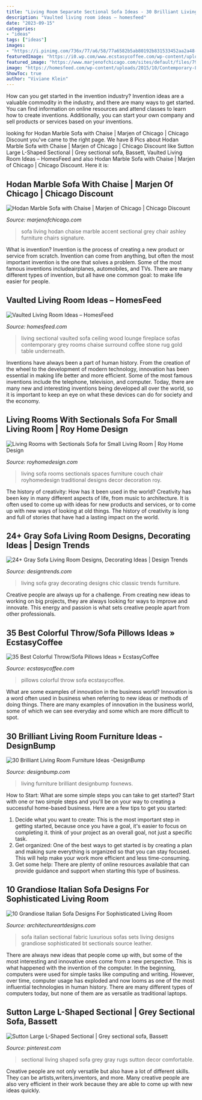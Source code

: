 ```yaml
---
title: "Living Room Separate Sectional Sofa Ideas - 30 Brilliant Living Room Furniture Ideas -designbump"
description: "Vaulted living room ideas – homesfeed"
date: "2023-09-15"
categories:
- "ideas"
tags: ["ideas"]
images:
- "https://i.pinimg.com/736x/77/a6/58/77a6582b5ab80192b831533452aa2a48--large-sectional-gray-sectional.jpg"
featuredImage: "https://i0.wp.com/www.ecstasycoffee.com/wp-content/uploads/2016/10/Colorful-Throw-Pillows-33.jpg"
featured_image: "https://www.marjenofchicago.com/sites/default/files/79700-18-21-11-T-C.jpg"
image: "https://homesfeed.com/wp-content/uploads/2015/10/Contemporary-Living-Room-With-Sectional-Sofa-And-Standing-Lamp-White-Carpet.jpg"
ShowToc: true
author: "Viviane Klein"
---
```



How can you get started in the invention industry?
Invention ideas are a valuable commodity in the industry, and there are many ways to get started. You can find information on online resources and attend classes to learn how to create inventions. Additionally, you can start your own company and sell products or services based on your inventions.

	

		
looking for Hodan Marble Sofa with Chaise | Marjen of Chicago | Chicago Discount you've came to the right page. We have 8 Pics about Hodan Marble Sofa with Chaise | Marjen of Chicago | Chicago Discount like Sutton Large L-Shaped Sectional | Grey sectional sofa, Bassett, Vaulted Living Room Ideas – HomesFeed and also Hodan Marble Sofa with Chaise | Marjen of Chicago | Chicago Discount. Here it is:
		
    
## Hodan Marble Sofa With Chaise | Marjen Of Chicago | Chicago Discount

<img loading=lazy src="https://www.marjenofchicago.com/sites/default/files/79700-18-21-11-T-C.jpg" onerror="this.onerror=null;this.src='https://tse2.mm.bing.net/th?id=OIP.dspQwRbOtvH-um-l6Zc44AHaF7&amp;pid=15.1';" alt="Hodan Marble Sofa with Chaise | Marjen of Chicago | Chicago Discount">

_Source: marjenofchicago.com_

>sofa living hodan chaise marble accent sectional grey chair ashley furniture chairs signature. 

	

What is invention?
Invention is the process of creating a new product or service from scratch. Invention can come from anything, but often the most important invention is the one that solves a problem. Some of the most famous inventions includeairplanes, automobiles, and TVs. There are many different types of invention, but all have one common goal: to make life easier for people.

    
## Vaulted Living Room Ideas – HomesFeed

<img loading=lazy src="https://homesfeed.com/wp-content/uploads/2015/10/Contemporary-Living-Room-With-Sectional-Sofa-And-Standing-Lamp-White-Carpet.jpg" onerror="this.onerror=null;this.src='https://tse2.mm.bing.net/th?id=OIP.mmoVaTiYRsP0wHMd0J33xwHaLH&amp;pid=15.1';" alt="Vaulted Living Room Ideas – HomesFeed">

_Source: homesfeed.com_

>living sectional vaulted sofa ceiling wood lounge fireplace sofas contemporary grey rooms chaise surround coffee stone rug gold table underneath. 

	

Inventions have always been a part of human history. From the creation of the wheel to the development of modern technology, innovation has been essential in making life better and more efficient. Some of the most famous inventions include the telephone, television, and computer. Today, there are many new and interesting inventions being developed all over the world, so it is important to keep an eye on what these devices can do for society and the economy.

    
## Living Rooms With Sectionals Sofa For Small Living Room | Roy Home Design

<img loading=lazy src="http://www.royhomedesign.com/wp-content/uploads/2017/05/small-spaces-living-rooms-with-traditional-white-sectionals-couch-furnitures.jpg" onerror="this.onerror=null;this.src='https://tse4.mm.bing.net/th?id=OIP.PdD6t5Cq8FtlBhyve-u7xgHaE9&amp;pid=15.1';" alt="Living Rooms with Sectionals Sofa for Small Living Room | Roy Home Design">

_Source: royhomedesign.com_

>living sofa rooms sectionals spaces furniture couch chair royhomedesign traditional designs decor decoration roy. 

	

The history of creativity: How has it been used in the world?
Creativity has been key in many different aspects of life, from music to architecture. It is often used to come up with ideas for new products and services, or to come up with new ways of looking at old things. The history of creativity is long and full of stories that have had a lasting impact on the world.

    
## 24+ Gray Sofa Living Room Designs, Decorating Ideas | Design Trends

<img loading=lazy src="https://images.designtrends.com/wp-content/uploads/2016/03/15103403/Chic-Gray-Sofa-Design.jpeg" onerror="this.onerror=null;this.src='https://tse1.mm.bing.net/th?id=OIP.molo-XNLslhR5MRgOvBLmgHaJ4&amp;pid=15.1';" alt="24+ Gray Sofa Living Room Designs, Decorating Ideas | Design Trends">

_Source: designtrends.com_

>living sofa gray decorating designs chic classic trends furniture. 

	

Creative people are always up for a challenge. From creating new ideas to working on big projects, they are always looking for ways to improve and innovate. This energy and passion is what sets creative people apart from other professionals.

    
## 35 Best Colorful Throw/Sofa Pillows Ideas » EcstasyCoffee

<img loading=lazy src="https://i0.wp.com/www.ecstasycoffee.com/wp-content/uploads/2016/10/Colorful-Throw-Pillows-33.jpg" onerror="this.onerror=null;this.src='https://tse1.mm.bing.net/th?id=OIP.hZC3L2e6f7DnzlKvRk6BHgHaLI&amp;pid=15.1';" alt="35 Best Colorful Throw/Sofa Pillows Ideas » EcstasyCoffee">

_Source: ecstasycoffee.com_

>pillows colorful throw sofa ecstasycoffee. 

	

What are some examples of innovation in the business world?
Innovation is a word often used in business when referring to new ideas or methods of doing things. There are many examples of innovation in the business world, some of which we can see everyday and some which are more difficult to spot.

    
## 30 Brilliant Living Room Furniture Ideas -DesignBump

<img loading=lazy src="https://designbump.com/wp-content/uploads/2015/08/Great-Living-Room-Furniture-1.jpg" onerror="this.onerror=null;this.src='https://tse3.mm.bing.net/th?id=OIP.DQAN0JQYCwPa03VqnZuf3QHaFP&amp;pid=15.1';" alt="30 Brilliant Living Room Furniture Ideas -DesignBump">

_Source: designbump.com_

>living furniture brilliant designbump foxnews. 

	

How to Start: What are some simple steps you can take to get started?
Start with one or two simple steps and you'll be on your way to creating a successful home-based business. Here are a few tips to get you started: 
1. Decide what you want to create: This is the most important step in getting started, because once you have a goal, it's easier to focus on completing it. think of your project as an overall goal, not just a specific task. 
2. Get organized: One of the best ways to get started is by creating a plan and making sure everything is organized so that you can stay focused. This will help make your work more efficient and less time-consuming. 
3. Get some help: There are plenty of online resources available that can provide guidance and support when starting this type of business.

    
## 10 Grandiose Italian Sofa Designs For Sophisticated Living Room

<img loading=lazy src="http://www.architectureartdesigns.com/wp-content/uploads/2015/09/649-630x491.jpg" onerror="this.onerror=null;this.src='https://tse4.mm.bing.net/th?id=OIP.QfbWsCgPr3YF3HJBLbS1QAHaFx&amp;pid=15.1';" alt="10 Grandiose Italian Sofa Designs For Sophisticated Living Room">

_Source: architectureartdesigns.com_

>sofa italian sectional fabric luxurious sofas sets living designs grandiose sophisticated bt sectionals source leather. 

	

There are always new ideas that people come up with, but some of the most interesting and innovative ones come from a new perspective. This is what happened with the invention of the computer. In the beginning, computers were used for simple tasks like computing and writing. However, over time, computer usage has exploded and now looms as one of the most influential technologies in human history. There are many different types of computers today, but none of them are as versatile as traditional laptops.

    
## Sutton Large L-Shaped Sectional | Grey Sectional Sofa, Bassett

<img loading=lazy src="https://i.pinimg.com/736x/77/a6/58/77a6582b5ab80192b831533452aa2a48--large-sectional-gray-sectional.jpg" onerror="this.onerror=null;this.src='https://tse2.mm.bing.net/th?id=OIP.J34x-yM4wmLiliN6rEjwjgHaHa&amp;pid=15.1';" alt="Sutton Large L-Shaped Sectional | Grey sectional sofa, Bassett">

_Source: pinterest.com_

>sectional living shaped sofa grey gray rugs sutton decor comfortable. 

	

Creative people are not only versatile but also have a lot of different skills. They can be artists,writers,inventors, and more. Many creative people are also very efficient in their work because they are able to come up with new ideas quickly.

